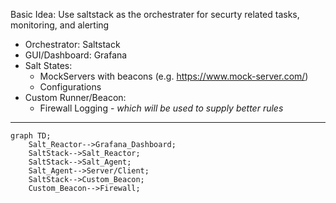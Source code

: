 Basic Idea:
Use saltstack as the orchestrater for securty related tasks, monitoring, and alerting

- Orchestrator: Saltstack
- GUI/Dashboard: Grafana
- Salt States:
  - MockServers with beacons (e.g. https://www.mock-server.com/)
  - Configurations
- Custom Runner/Beacon:
  - Firewall Logging - _which will be used to supply better rules_

---

```mermaid
graph TD;
    Salt_Reactor-->Grafana_Dashboard;
    SaltStack-->Salt_Reactor;
    SaltStack-->Salt_Agent;
    Salt_Agent-->Server/Client;
    SaltStack-->Custom_Beacon;
    Custom_Beacon-->Firewall;
```
 
